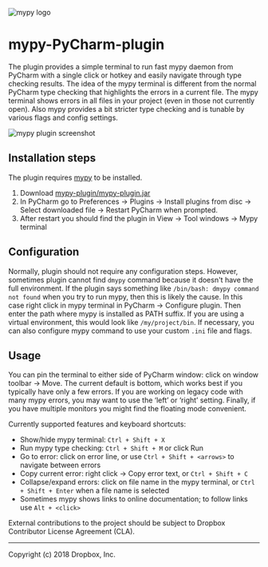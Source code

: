 ![mypy logo](https://github.com/dropbox/mypy-PyCharm-plugin/blob/master/mypy-logo.png)

# mypy-PyCharm-plugin

The plugin provides a simple terminal to run fast mypy daemon
from PyCharm with a single click or hotkey and easily navigate
through type checking results. The idea of the mypy terminal is
different from the normal PyCharm type checking that highlights
the errors in a current file. The mypy terminal shows errors in
all files in your project (even in those not currently open).
Also mypy provides a bit stricter type checking and is tunable
by various flags and config settings.

![mypy plugin screenshot](https://github.com/dropbox/mypy-PyCharm-plugin/blob/master/mypy-mypy.png)

## Installation steps

The plugin requires [mypy](https://github.com/python/mypy) to be installed.

1. Download [mypy-plugin/mypy-plugin.jar](https://github.com/dropbox/mypy-PyCharm-plugin/blob/master/mypy-plugin/mypy-plugin.jar?raw=true)
2. In PyCharm go to Preferences -> Plugins -> Install plugins from disc
   -> Select downloaded file -> Restart PyCharm when prompted.
3. After restart you should find the plugin in View -> Tool windows
   -> Mypy terminal

## Configuration

Normally, plugin should not require any configuration steps. However,
sometimes plugin cannot find `dmypy` command because it doesn't have
the full environment. If the plugin says something like
`/bin/bash: dmypy command not found` when you try to run mypy,
then this is likely the cause. In this case right click in mypy
terminal in PyCharm -> Configure plugin. Then enter the path where
mypy is installed as PATH suffix. If you are using a virtual environment,
this would look like `/my/project/bin`. If necessary, you can also
configure mypy command to use your custom `.ini` file and flags.

## Usage

You can pin the terminal to either side of PyCharm window: click
on window toolbar → Move. The current default is bottom, which
works best if you typically have only a few errors. If you are
working on legacy code with many mypy errors, you may want to use
the ‘left’ or ‘right’ setting. Finally, if you have multiple
monitors you might find the floating mode convenient.

Currently supported features and keyboard shortcuts:

- Show/hide mypy terminal:  `Ctrl + Shift + X`
- Run mypy type checking:  `Ctrl + Shift + M` or click Run
- Go to error: click on error line, or use `Ctrl + Shift + <arrows>`
  to navigate between errors
- Copy current error: right click → Copy error text,
  or `Ctrl + Shift + C`
- Collapse/expand errors: click on file name in the mypy terminal,
  or `Ctrl + Shift + Enter` when a file name is selected
- Sometimes mypy shows links to online documentation; to follow
  links use `Alt + <click>`

External contributions to the project should be subject to
Dropbox Contributor License Agreement (CLA).

--------------------------------
Copyright (c) 2018 Dropbox, Inc.
